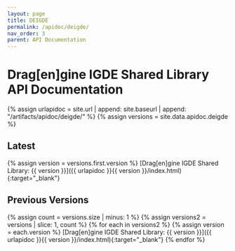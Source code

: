 ```yaml
---
layout: page
title: DEIGDE
permalink: /apidoc/deigde/
nav_order: 3
parent: API Documentation
---
```


# Drag\[en\]gine IGDE Shared Library API Documentation

{% assign urlapidoc = site.url | append: site.baseurl | append: "/artifacts/apidoc/deigde/" %}
{% assign versions = site.data.apidoc.deigde %}

## Latest
{% assign version = versions.first.version %}
[Drag\[en\]gine IGDE Shared Library: {{ version }}]({{ urlapidoc }}{{ version }}/index.html){:target="_blank"}

## Previous Versions
{% assign count = versions.size | minus: 1 %}
{% assign versions2 = versions | slice: 1, count %}
{% for each in versions2 %}
  {% assign version = each.version %}
  [Drag\[en\]gine IGDE Shared Library: {{ version }}]({{ urlapidoc }}{{ version }}/index.html){:target="_blank"}
{% endfor %}
